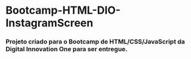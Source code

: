 # Bootcamp-HTML-DIO-InstagramScreen

### Projeto criado para o Bootcamp de HTML/CSS/JavaScript da Digital Innovation One para ser entregue.
